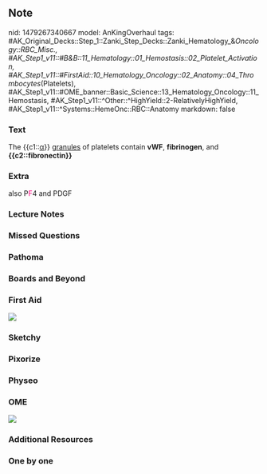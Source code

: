 ## Note
nid: 1479267340667
model: AnKingOverhaul
tags: #AK_Original_Decks::Step_1::Zanki_Step_Decks::Zanki_Hematology_&_Oncology::RBC_Misc., #AK_Step1_v11::#B&B::11_Hematology::01_Hemostasis::02_Platelet_Activation, #AK_Step1_v11::#FirstAid::10_Hematology_Oncology::02_Anatomy::04_Thrombocytes_(Platelets), #AK_Step1_v11::#OME_banner::Basic_Science::13_Hematology_Oncology::11_Hemostasis, #AK_Step1_v11::^Other::^HighYield::2-RelativelyHighYield, #AK_Step1_v11::^Systems::HemeOnc::RBC::Anatomy
markdown: false

### Text
<div>
  The {{c1::<u>α</u>}} <u>granules</u> of platelets contain
  <b>vWF</b>, <b>fibrinogen</b>, and <b>{{c2::fibronectin}}</b>
</div>

### Extra
also P<font color="#FC0280">F</font>4 and PDGF

### Lecture Notes


### Missed Questions


### Pathoma


### Boards and Beyond


### First Aid
<img src="tmp9Hmtgo.png">

### Sketchy


### Pixorize


### Physeo


### OME
<div class="ome-widget">
  <a href=
  "https://onlinemeded.org/spa/heme-onc/hemostasis/acquire?ref=anki">
  <img src="_OME_AnkiFlashcards_Lesson_6.png"></a>
</div>

### Additional Resources


### One by one

